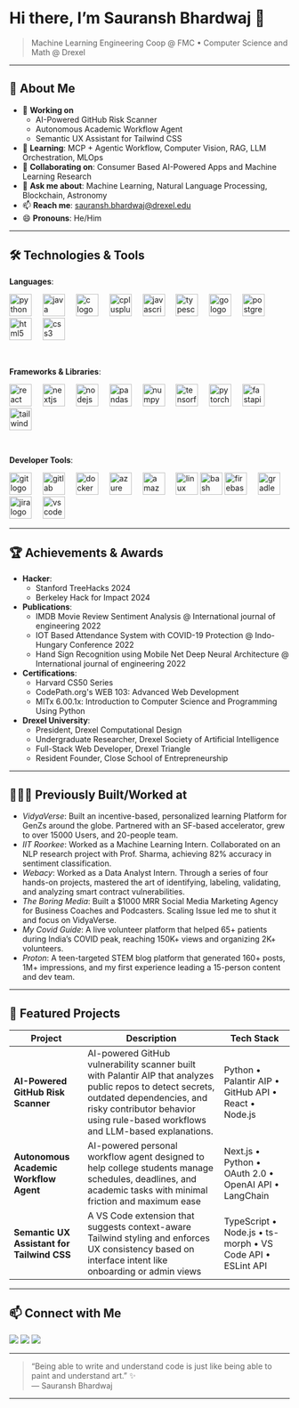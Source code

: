 # Hi there, I’m **Sauransh Bhardwaj** 👋  
> Machine Learning Engineering Coop @ FMC • Computer Science and Math @ Drexel

---

## 🚀 About Me
- 🔭 **Working on**  
  - AI-Powered GitHub Risk Scanner
  - Autonomous Academic Workflow Agent
  - Semantic UX Assistant for Tailwind CSS
- 🌱 **Learning**: MCP + Agentic Workflow, Computer Vision, RAG, LLM Orchestration, MLOps 
- 👯 **Collaborating on**: Consumer Based AI-Powered Apps and Machine Learning Research
- 💬 **Ask me about**: Machine Learning, Natural Language Processing, Blockchain, Astronomy  
- 📫 **Reach me**: [sauransh.bhardwaj@drexel.edu](mailto:sauransh.bhardwaj@drexel.edu)  
- 😄 **Pronouns**: He/Him 

---

## 🛠️ Technologies & Tools

**Languages**:
<div align="left">
  <img src="https://cdn.jsdelivr.net/gh/devicons/devicon/icons/python/python-original.svg" height="40" alt="python logo"  />
  <img width="12" />
  <img src="https://cdn.jsdelivr.net/gh/devicons/devicon/icons/java/java-original.svg" height="40" alt="java logo"  />
  <img width="12" />
  <img src="https://cdn.jsdelivr.net/gh/devicons/devicon/icons/c/c-original.svg" height="40" alt="c logo"  />
  <img width="12" />
  <img src="https://cdn.jsdelivr.net/gh/devicons/devicon/icons/cplusplus/cplusplus-original.svg" height="40" alt="cplusplus logo"  />
  <img width="12" />
  <img src="https://cdn.jsdelivr.net/gh/devicons/devicon/icons/javascript/javascript-original.svg" height="40" alt="javascript logo"  />
  <img width="12" />
  <img src="https://cdn.jsdelivr.net/gh/devicons/devicon/icons/typescript/typescript-original.svg" height="40" alt="typescript logo"  />
  <img width="12" />
  <img src="https://cdn.jsdelivr.net/gh/devicons/devicon/icons/go/go-original.svg" height="40" alt="go logo"  />
  <img width="12" />
  <img src="https://cdn.jsdelivr.net/gh/devicons/devicon/icons/postgresql/postgresql-original.svg" height="40" alt="postgresql logo"  />
  <img width="12" />
  <img src="https://cdn.jsdelivr.net/gh/devicons/devicon/icons/html5/html5-original.svg" height="40" alt="html5 logo"  />
  <img width="12" />
  <img src="https://cdn.jsdelivr.net/gh/devicons/devicon/icons/css3/css3-original.svg" height="40" alt="css3 logo"  /> 
</div>
<p>&nbsp;</p>

**Frameworks & Libraries**:
<div align="left">
  <img src="https://cdn.jsdelivr.net/gh/devicons/devicon/icons/react/react-original.svg" height="40" alt="react logo"  />
  <img width="12" />
  <img src="https://cdn.jsdelivr.net/gh/devicons/devicon/icons/nextjs/nextjs-original.svg" height="40" alt="nextjs logo"  />
  <img width="12" />
  <img src="https://cdn.jsdelivr.net/gh/devicons/devicon/icons/nodejs/nodejs-original.svg" height="40" alt="nodejs logo"  />
  <img width="12" />
  <img src="https://cdn.jsdelivr.net/gh/devicons/devicon/icons/pandas/pandas-original.svg" height="40" alt="pandas logo"  />
  <img width="12" />
  <img src="https://cdn.jsdelivr.net/gh/devicons/devicon/icons/numpy/numpy-original.svg" height="40" alt="numpy logo"  />
  <img width="12" />
  <img src="https://cdn.jsdelivr.net/gh/devicons/devicon/icons/tensorflow/tensorflow-original.svg" height="40" alt="tensorflow logo"  />
  <img width="12" />
  <img src="https://cdn.simpleicons.org/pytorch/EE4C2C" height="40" alt="pytorch logo"  />
  <img width="12" />
  <img src="https://cdn.jsdelivr.net/gh/devicons/devicon/icons/fastapi/fastapi-original.svg" height="40" alt="fastapi logo"  />
  <img width="12" />
  <img src="https://cdn.simpleicons.org/tailwindcss/06B6D4" height="40" alt="tailwindcss logo"  />
</div>
<p>&nbsp;</p>

**Developer Tools**:
<div align="left">
  <img src="https://cdn.jsdelivr.net/gh/devicons/devicon/icons/git/git-original.svg" height="40" alt="git logo"  />
  <img width="12" />
  <img src="https://cdn.jsdelivr.net/gh/devicons/devicon/icons/gitlab/gitlab-original.svg" height="40" alt="gitlab logo"  />
  <img width="12" />
  <img src="https://cdn.jsdelivr.net/gh/devicons/devicon/icons/docker/docker-original.svg" height="40" alt="docker logo"  />
  <img width="12" />
  <img src="https://cdn.jsdelivr.net/gh/devicons/devicon/icons/azure/azure-original.svg" height="40" alt="azure logo"  />
  <img width="12" />
  <img src="https://cdn.jsdelivr.net/gh/devicons/devicon/icons/amazonwebservices/amazonwebservices-line-wordmark.svg" height="40" alt="amazonwebservices logo"  />
  <img width="12" />
  <img src="https://cdn.jsdelivr.net/gh/devicons/devicon/icons/linux/linux-original.svg" height="40" alt="linux logo"  />
  <img src="https://cdn.jsdelivr.net/gh/devicons/devicon/icons/bash/bash-original.svg" height="40" alt="bash logo"  />
  <img src="https://cdn.jsdelivr.net/gh/devicons/devicon/icons/firebase/firebase-plain.svg" height="40" alt="firebase logo"  />
  <img width="12" />
  <img src="https://cdn.jsdelivr.net/gh/devicons/devicon/icons/gradle/gradle-original.svg" height="40" alt="gradle logo"  />
  <img width="12" />
  <img src="https://cdn.jsdelivr.net/gh/devicons/devicon/icons/jira/jira-original.svg" height="40" alt="jira logo"  />
  <img width="12" />
  <img src="https://cdn.jsdelivr.net/gh/devicons/devicon/icons/vscode/vscode-original.svg" height="40" alt="vscode logo"  />
</div>

---

## 🏆 Achievements & Awards
- **Hacker**:
  - Stanford TreeHacks 2024
  - Berkeley Hack for Impact 2024
- **Publications**:
  - IMDB Movie Review Sentiment Analysis @ International journal of engineering 2022
  - IOT Based Attendance System with COVID-19 Protection @ Indo-Hungary Conference 2022
  - Hand Sign Recognition using Mobile Net Deep Neural Architecture @ International journal of engineering 2022
- **Certifications**:
  - Harvard CS50 Series
  - CodePath.org's WEB 103: Advanced Web Development
  - MITx 6.00.1x: Introduction to Computer Science and Programming Using Python
- **Drexel University**:
  - President, Drexel Computational Design
  - Undergraduate Researcher, Drexel Society of Artificial Intelligence
  - Full-Stack Web Developer, Drexel Triangle
  - Resident Founder, Close School of Entrepreneurship
 
---

## 👨🏻‍💻 Previously Built/Worked at
- *VidyaVerse*: Built an incentive-based, personalized learning Platform for GenZs around the globe. Partnered with an SF-based accelerator, grew to over 15000 Users, and 20-people team.
- *IIT Roorkee*: Worked as a Machine Learning Intern. Collaborated on an NLP research project with Prof. Sharma, achieving 82% accuracy in sentiment classification.
- *Webacy*: Worked as a Data Analyst Intern. Through a series of four hands-on projects, mastered the art of identifying, labeling, validating, and analyzing smart contract vulnerabilities.
- *The Boring Media*: Built a $1000 MRR Social Media Marketing Agency for Business Coaches and Podcasters. Scaling Issue led me to shut it and focus on VidyaVerse.
- *My Covid Guide*: A live volunteer platform that helped 65+ patients during India’s COVID peak, reaching 150K+ views and organizing 2K+ volunteers.
- *Proton*: A teen-targeted STEM blog platform that generated 160+ posts, 1M+ impressions, and my first experience leading a 15-person content and dev team.


---

## 💼 Featured Projects

| Project                       | Description                                                                                      | Tech Stack                              |
|-------------------------------|--------------------------------------------------------------------------------------------------|-----------------------------------------|
| **AI-Powered GitHub Risk Scanner**  | AI-powered GitHub vulnerability scanner built with Palantir AIP that analyzes public repos to detect secrets, outdated dependencies, and risky contributor behavior using rule-based workflows and LLM-based explanations.  | Python • Palantir AIP • GitHub API • React • Node.js  |
| **Autonomous Academic Workflow Agent**  | AI-powered personal workflow agent designed to help college students manage schedules, deadlines, and academic tasks with minimal friction and maximum ease  | Next.js • Python • OAuth 2.0 • OpenAI API • LangChain  |
| **Semantic UX Assistant for Tailwind CSS**  | A VS Code extension that suggests context-aware Tailwind styling and enforces UX consistency based on interface intent like onboarding or admin views  | TypeScript • Node.js • ts-morph • VS Code API • ESLint API  |

---

## 📫 Connect with Me

<p>
  <a href="https://www.linkedin.com/in/sauranshbhardwaj/"><img src="https://img.shields.io/badge/-LinkedIn-0A66C2?style=flat&logo=linkedin&logoColor=black" /></a>
  <a href="https://x.com/sauranshbuilds"><img src="https://img.shields.io/badge/-Twitter-1DA1F2?style=flat&logo=x&logoColor=black" /></a>
  <a href="https://sauransh.com"><img src="https://img.shields.io/badge/-Website-FF5722?style=flat&logo=google-chrome&logoColor=white" /></a>
</p>

---

> “Being able to write and understand code is just like being able to paint and understand art.” ✨  
> — Sauransh Bhardwaj  

---
